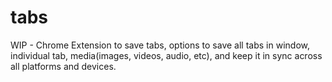 # tabs
WIP - Chrome Extension to save tabs, options to save all tabs in window, individual tab, media(images, videos, audio, etc), and keep it in sync across all platforms and devices.
